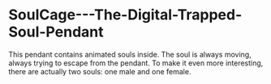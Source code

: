 # SoulCage---The-Digital-Trapped-Soul-Pendant
This pendant contains animated souls inside. The soul is always moving, always trying to escape from the pendant. To make it even more interesting, there are actually two souls: one male and one female.

